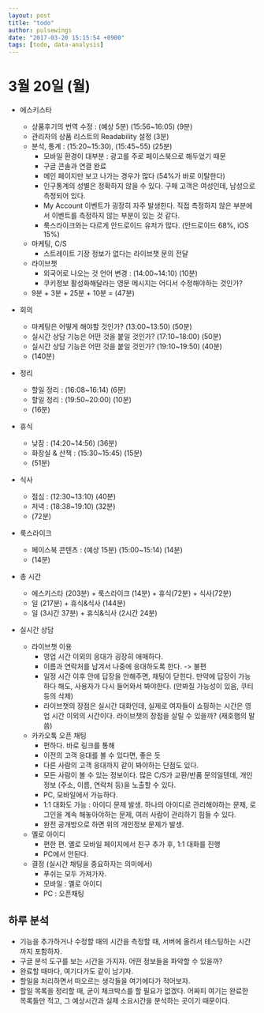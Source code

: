 ```yaml
---
layout: post
title: "todo"
author: pulsewings
date: "2017-03-20 15:15:54 +0900"
tags: [todo, data-analysis]
---
```



# 3월 20일 (월)

- 에스키스타
  - 상품후기의 번역 수정 : (예상 5분) (15:56~16:05) (9분)
  - 관리자의 상품 리스트의 Readability 설정 (3분)
  - 분석, 통계 : (15:20~15:30), (15:45~55) (25분)
    - 모바일 환경이 대부분 : 광고를 주로 페이스북으로 해두었기 때문
    - 구글 콘솔과 연결 완료
    - 메인 페이지만 보고 나가는 경우가 많다 (54%가 바로 이탈한다)
    - 인구통계의 성별은 정확하지 않을 수 있다. 구매 고객은 여성인데, 남성으로 측정되어 있다.
    - My Account 이벤트가 굉장히 자주 발생한다. 직접 측정하지 않은 부분에서 이벤트를 측정하지 않는 부분이 있는 것 같다.
    - 룩스라이크와는 다르게 안드로이드 유저가 많다. (안드로이드 68%, iOS 15%)
  - 마케팅, C/S
    - 스트레이트 기장 정보가 없다는 라이브챗 문의 전달
  - 라이브챗
    - 외국어로 나오는 것 언어 변경 : (14:00~14:10) (10분)
    - 쿠키정보 활성화해달라는 영문 메시지는 어디서 수정해야하는 것인가?
  - 9분 + 3분 + 25분 + 10분 = (47분)

- 회의
  - 마케팅은 어떻게 해야할 것인가? (13:00~13:50) (50분)
  - 실시간 상담 기능은 어떤 것을 붙일 것인가? (17:10~18:00) (50분)
  - 실시간 상담 기능은 어떤 것을 붙일 것인가? (19:10~19:50) (40분)
  - (140분)

- 정리
  - 할일 정리 : (16:08~16:14) (6분)
  - 할일 정리 : (19:50~20:00) (10분)
  - (16분)

- 휴식
  - 낮잠 : (14:20~14:56) (36분)
  - 화장실 & 산책 : (15:30~15:45) (15분)
  - (51분)

- 식사
  - 점심 : (12:30~13:10) (40분)
  - 저녁 : (18:38~19:10) (32분)
  - (72분)

- 룩스라이크
  - 페이스북 콘텐츠 : (예상 15분) (15:00~15:14) (14분)  
  - (14분)

- 총 시간
  - 에스키스타 (203분) + 룩스라이크 (14분) + 휴식(72분) + 식사(72분)
  - 일 (217분) + 휴식&식사 (144분)
  - 일 (3시간 37분) + 휴식&식사 (2시간 24분)

- 실시간 상담
  - 라이브챗 이용
    - 영업 시간 이외의 응대가 굉장히 애매하다.
    - 이름과 연락처를 남겨서 나중에 응대하도록 한다. -> 불편
    - 일정 시간 이후 안에 답장을 안해주면, 채팅이 닫힌다. 만약에 답장이 가능하다 해도, 사용자가 다시 들어와서 봐야한다. (안봐질 가능성이 있음, 쿠티 등의 삭제)
    - 라이브챗의 장점은 실시간 대화인데, 실제로 여자들이 쇼핑하는 시간은 영업 시간 이외의 시간이다. 라이브챗의 장점을 살릴 수 있을까? (재호햄의 말씀)
  - 카카오톡 오픈 채팅
    - 편하다. 바로 링크를 통해
    - 이전의 고객 응대를 볼 수 있다면, 좋은 듯
    - 다른 사람의 고객 응대까지 같이 봐야하는 단점도 있다.
    - 모든 사람이 볼 수 있는 정보이다. 많은 C/S가 교환/반품 문의일텐데, 개인정보 (주소, 이름, 연락처 등)을 노출할 수 있다.
    - PC, 모바일에서 가능하다.
    - 1:1 대화도 가능 : 아이디 문제 발생. 하나의 아이디로 관리해야하는 문제, 로그인을 계속 해놓아야하는 문제, 여러 사람이 관리하기 힘들 수 있다.
    - 완전 공개방으로 하면 위의 개인정보 문제가 발생.
  - 옐로 아이디
    - 편한 편. 옐로 모바일 페이지에서 친구 추가 후, 1:1 대화를 진행
    - PC에서 안된다.
  - 결정 (실시간 채팅을 중요하자는 의미에서)
    - 푸쉬는 모두 가져가자.
    - 모바일 : 옐로 아이디
    - PC : 오픈채팅



## 하루 분석
- 기능을 추가하거나 수정할 때의 시간을 측정할 때, 서버에 올려서 테스팅하는 시간까지 포함하자.
- 구글 분석 도구를 보는 시간을 가지자. 어떤 정보들을 파악할 수 있을까?
- 완료할 때마다, 여기다가도 같이 남기자.
- 할일을 처리하면서 떠오르는 생각들을 여기에다가 적어보자.
- 할일 목록을 정리할 때, 굳이 체크박스를 할 필요가 없겠다. 어짜피 여기는 완료한 목록들만 적고, 그 예상시간과 실제 소요시간을 분석하는 곳이기 때문이다.
